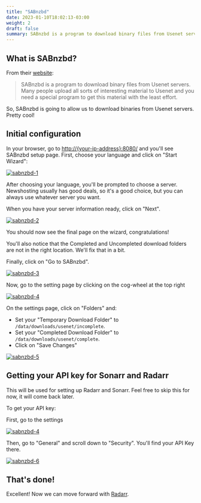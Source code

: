 ```yaml
---
title: "SABnzbd"
date: 2023-01-10T18:02:13-03:00
weight: 2
draft: false
summary: SABnzbd is a program to download binary files from Usenet servers. Many people upload all sorts of interesting material to Usenet and you need a special program to get this material with the least effort.
---
```


## What is SABnzbd?

From their [website](https://sabnzbd.org/):

> SABnzbd is a program to download binary files from Usenet servers. Many people upload all sorts of interesting material to Usenet and you need a special program to get this material with the least effort.

So, SABnzbd is going to allow us to download binaries from Usenet servers. Pretty cool!

## Initial configuration

In your browser, go to [http://{your-ip-address}:8080/]() and you'll see SABnzbd setup page. First, choose your language and click on "Start Wizard":

[![sabnzbd-1](/pics/sabnzbd-1.png)](/pics/sabnzbd-1.png)

After choosing your language, you'll be prompted to choose a server. Newshosting usually has good deals, so it's a good choice, but you can always use whatever server you want. 

When you have your server information ready, click on "Next".

[![sabnzbd-2](/pics/sabnzbd-2.png)](/pics/sabnzbd-2.png)

You should now see the final page on the wizard, congratulations!

You'll also notice that the Completed and Uncompleted download folders are not in the right location. We'll fix that in a bit.

Finally, click on "Go to SABnzbd".

[![sabnzbd-3](/pics/sabnzbd-3.png)](/pics/sabnzbd-3.png)

Now, go to the setting page by clicking on the cog-wheel at the top right

[![sabnzbd-4](/pics/sabnzbd-4.png)](/pics/sabnzbd-4.png)

On the settings page, click on "Folders" and:
- Set your "Temporary Download Folder" to `/data/downloads/usenet/incomplete`.
- Set your "Completed Download Folder" to `/data/downloads/usenet/complete`.
- Click on "Save Changes"

[![sabnzbd-5](/pics/sabnzbd-5.png)](/pics/sabnzbd-5.png)

## Getting your API key for Sonarr and Radarr

This will be used for setting up Radarr and Sonarr. Feel free to skip this for now, it will come back later.

To get your API key:

First, go to the settings

[![sabnzbd-4](/pics/sabnzbd-4.png)](/pics/sabnzbd-4.png)

Then, go to "General" and scroll down to "Security". You'll find your API Key there.

[![sabnzbd-6](/pics/sabnzbd-6.png)](/pics/sabnzbd-6.png)

## That's done!

Excellent! Now we can move forward with [Radarr](/config/radarr).
